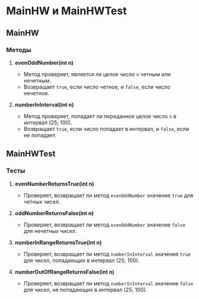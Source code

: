 # MainHW и MainHWTest

## MainHW

### Методы

1. **evenOddNumber(int n)**
    - Метод проверяет, является ли целое число `n` четным или нечетным.
    - Возвращает `true`, если число четное, и `false`, если число нечетное.

2. **numberInInterval(int n)**
    - Метод проверяет, попадает ли переданное целое число `n` в интервал (25; 100).
    - Возвращает `true`, если число попадает в интервал, и `false`, если не попадает.

## MainHWTest

### Тесты

1. **evenNumberReturnsTrue(int n)**
    - Проверяет, возвращает ли метод `evenOddNumber` значение `true` для четных чисел.

2. **oddNumberReturnsFalse(int n)**
    - Проверяет, возвращает ли метод `evenOddNumber` значение `false` для нечетных чисел.

3. **numberInRangeReturnsTrue(int n)**
    - Проверяет, возвращает ли метод `numberInInterval` значение `true` для чисел, попадающих в интервал (25; 100).

4. **numberOutOfRangeReturnsFalse(int n)**
    - Проверяет, возвращает ли метод `numberInInterval` значение `false` для чисел, не попадающих в интервал (25; 100).
